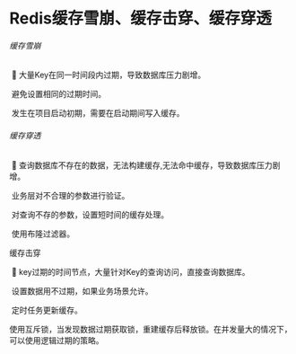 # Redis缓存雪崩、缓存击穿、缓存穿透

###### 缓存雪崩

​	👀 大量Key在同一时间段内过期，导致数据库压力剧增。

​	避免设置相同的过期时间。

​	发生在项目启动初期，需要在启动期间写入缓存。

###### 缓存穿透

​	👀 查询数据库不存在的数据，无法构建缓存,无法命中缓存，导致数据库压力剧增。

​	业务层对不合理的参数进行验证。

​	对查询不存的参数，设置短时间的缓存处理。

​	使用布隆过滤器。

缓存击穿

​	👀 key过期的时间节点，大量针对Key的查询访问，直接查询数据库。

​	设置数据用不过期，如果业务场景允许。

​	定时任务更新缓存。

​	使用互斥锁，当发现数据过期获取锁，重建缓存后释放锁。在并发量大的情况下，可以使用逻辑过期的策略。

​	

​	

​	